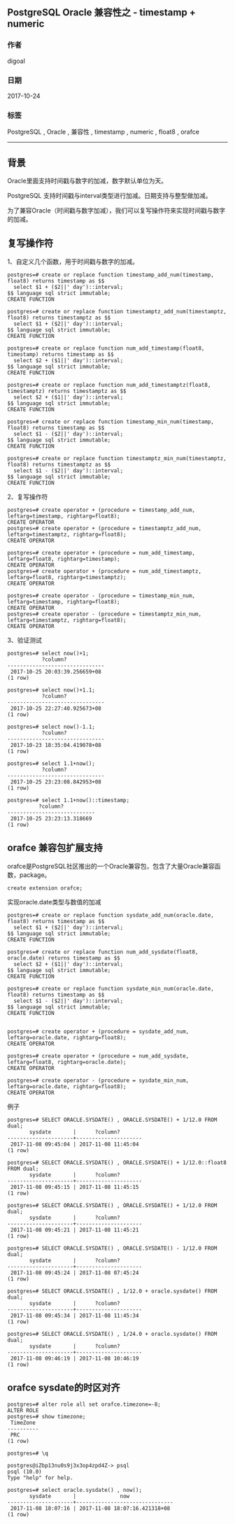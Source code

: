 ## PostgreSQL Oracle 兼容性之 - timestamp + numeric    
                    
### 作者                             
digoal                           
                                      
### 日期                                                                                                                                             
2017-10-24                                                                        
                                                                             
### 标签                                                                          
PostgreSQL , Oracle , 兼容性 , timestamp , numeric , float8 , orafce        
                                                                                                                                                
----                                                                                                                                          
                                                                                                                                                   
## 背景           
Oracle里面支持时间戳与数字的加减，数字默认单位为天。    
    
PostgreSQL 支持时间戳与interval类型进行加减。日期支持与整型做加减。    
    
为了兼容Oracle（时间戳与数字加减），我们可以复写操作符来实现时间戳与数字的加减。    
    
## 复写操作符    
1、自定义几个函数，用于时间戳与数字的加减。    
    
```    
postgres=# create or replace function timestamp_add_num(timestamp, float8) returns timestamp as $$          
  select $1 + ($2||' day')::interval;                 
$$ language sql strict immutable;    
CREATE FUNCTION    
    
postgres=# create or replace function timestamptz_add_num(timestamptz, float8) returns timestamptz as $$    
  select $1 + ($2||' day')::interval;    
$$ language sql strict immutable;    
CREATE FUNCTION    
    
postgres=# create or replace function num_add_timestamp(float8, timestamp) returns timestamp as $$          
  select $2 + ($1||' day')::interval;                 
$$ language sql strict immutable;    
CREATE FUNCTION    
    
postgres=# create or replace function num_add_timestamptz(float8, timestamptz) returns timestamptz as $$    
  select $2 + ($1||' day')::interval;    
$$ language sql strict immutable;    
CREATE FUNCTION    
    
postgres=# create or replace function timestamp_min_num(timestamp, float8) returns timestamp as $$          
  select $1 - ($2||' day')::interval;                 
$$ language sql strict immutable;    
CREATE FUNCTION    
    
postgres=# create or replace function timestamptz_min_num(timestamptz, float8) returns timestamptz as $$    
  select $1 - ($2||' day')::interval;    
$$ language sql strict immutable;    
CREATE FUNCTION    
```    
    
2、复写操作符    
    
```    
postgres=# create operator + (procedure = timestamp_add_num, leftarg=timestamp, rightarg=float8);    
CREATE OPERATOR    
postgres=# create operator + (procedure = timestamptz_add_num, leftarg=timestamptz, rightarg=float8);    
CREATE OPERATOR    
    
postgres=# create operator + (procedure = num_add_timestamp, leftarg=float8, rightarg=timestamp);    
CREATE OPERATOR    
postgres=# create operator + (procedure = num_add_timestamptz, leftarg=float8, rightarg=timestamptz);    
CREATE OPERATOR    
    
postgres=# create operator - (procedure = timestamp_min_num, leftarg=timestamp, rightarg=float8);    
CREATE OPERATOR    
postgres=# create operator - (procedure = timestamptz_min_num, leftarg=timestamptz, rightarg=float8);    
CREATE OPERATOR    
```    
    
3、验证测试    
    
```    
postgres=# select now()+1;    
           ?column?                
-------------------------------    
 2017-10-25 20:03:39.256659+08    
(1 row)    
    
postgres=# select now()+1.1;    
           ?column?                
-------------------------------    
 2017-10-25 22:27:40.925673+08    
(1 row)    
    
postgres=# select now()-1.1;    
           ?column?                
-------------------------------    
 2017-10-23 18:35:04.419078+08    
(1 row)    
    
postgres=# select 1.1+now();    
           ?column?                
-------------------------------    
 2017-10-25 23:23:08.842953+08    
(1 row)    
    
postgres=# select 1.1+now()::timestamp;    
          ?column?              
----------------------------    
 2017-10-25 23:23:13.318669    
(1 row)    
```    
    
## orafce 兼容包扩展支持  
orafce是PostgreSQL社区推出的一个Oracle兼容包，包含了大量Oracle兼容函数，package。  
  
```  
create extension orafce;  
```  
  
实现oracle.date类型与数值的加减  
  
```  
postgres=# create or replace function sysdate_add_num(oracle.date, float8) returns timestamp as $$          
  select $1 + ($2||' day')::interval;                 
$$ language sql strict immutable;    
CREATE FUNCTION    
    
postgres=# create or replace function num_add_sysdate(float8, oracle.date) returns timestamp as $$          
  select $2 + ($1||' day')::interval;                 
$$ language sql strict immutable;    
CREATE FUNCTION    
    
postgres=# create or replace function sysdate_min_num(oracle.date, float8) returns timestamp as $$          
  select $1 - ($2||' day')::interval;                 
$$ language sql strict immutable;    
CREATE FUNCTION    
  
  
postgres=# create operator + (procedure = sysdate_add_num, leftarg=oracle.date, rightarg=float8);    
CREATE OPERATOR    
  
postgres=# create operator + (procedure = num_add_sysdate, leftarg=float8, rightarg=oracle.date);    
CREATE OPERATOR    
  
postgres=# create operator - (procedure = sysdate_min_num, leftarg=oracle.date, rightarg=float8);    
CREATE OPERATOR    
```  
  
例子  
  
```  
postgres=# SELECT ORACLE.SYSDATE() , ORACLE.SYSDATE() + 1/12.0 FROM dual;  
       sysdate       |      ?column?         
---------------------+---------------------  
 2017-11-08 09:45:04 | 2017-11-08 11:45:04  
(1 row)  
  
postgres=# SELECT ORACLE.SYSDATE() , ORACLE.SYSDATE() + 1/12.0::float8 FROM dual;  
       sysdate       |      ?column?         
---------------------+---------------------  
 2017-11-08 09:45:15 | 2017-11-08 11:45:15  
(1 row)  
  
postgres=# SELECT ORACLE.SYSDATE() , ORACLE.SYSDATE() + 1/12.0 FROM dual;  
       sysdate       |      ?column?         
---------------------+---------------------  
 2017-11-08 09:45:21 | 2017-11-08 11:45:21  
(1 row)  
  
postgres=# SELECT ORACLE.SYSDATE() , ORACLE.SYSDATE() - 1/12.0 FROM dual;  
       sysdate       |      ?column?         
---------------------+---------------------  
 2017-11-08 09:45:24 | 2017-11-08 07:45:24  
(1 row)  
  
postgres=# SELECT ORACLE.SYSDATE() , 1/12.0 + oracle.sysdate() FROM dual;  
       sysdate       |      ?column?         
---------------------+---------------------  
 2017-11-08 09:45:34 | 2017-11-08 11:45:34  
(1 row)  
  
postgres=# SELECT ORACLE.SYSDATE() , 1/24.0 + oracle.sysdate() FROM dual;  
       sysdate       |      ?column?         
---------------------+---------------------  
 2017-11-08 09:46:19 | 2017-11-08 10:46:19  
(1 row)  
```  
  
## orafce sysdate的时区对齐
```
postgres=# alter role all set orafce.timezone=-8;
ALTER ROLE
postgres=# show timezone;
 TimeZone 
----------
 PRC
(1 row)

postgres=# \q

postgres@iZbp13nu0s9j3x3op4zpd4Z-> psql
psql (10.0)
Type "help" for help.

postgres=# select oracle.sysdate() , now();
       sysdate       |              now              
---------------------+-------------------------------
 2017-11-08 18:07:16 | 2017-11-08 18:07:16.421318+08
(1 row)
```
     
